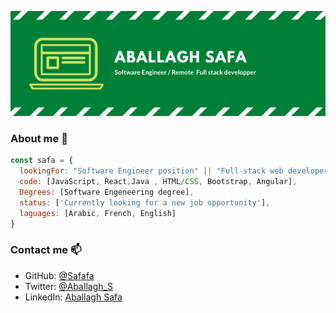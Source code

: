 <p align="center">
  <img width="1000px" height="auto" src="/images/ABALLAGHSAFA.png">
</p>

### About me 👋

```javascript
const safa = {
  lookingFor: "Software Engineer position" || "Full-stack web developer",
  code: [JavaScript, React,Java , HTML/CSS, Bootstrap, Angular],
  Degrees: [Software Engeneering degree],
  status: ['Currently looking for a new job opportunity'],
  laguages: [Arabic, French, English]
}
```

### Contact me 📫

- GitHub: [@Safafa](https://github.com/safafa)
- Twitter: [@Aballagh_S](https://twitter.com/Aballagh_S)
- LinkedIn: [Aballagh Safa](https://www.linkedin.com/in/aballaghsafa/)

<!--
**safafa/safafa** is a ✨ _special_ ✨ repository because its `README.md` (this file) appears on your GitHub profile.

Here are some ideas to get you started:

- 🔭 I’m currently working on ...
- 🌱 I’m currently learning ...
- 👯 I’m looking to collaborate on ...
- 🤔 I’m looking for help with ...
- 💬 Ask me about ...
- 📫 How to reach me: ...
- 😄 Pronouns: ...
- ⚡ Fun fact: ...
-->
